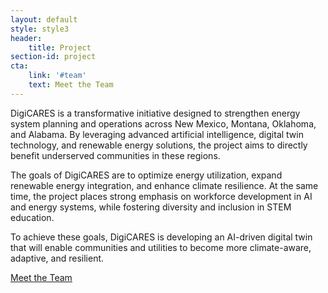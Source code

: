 ```yaml
---
layout: default
style: style3
header:
    title: Project
section-id: project
cta:
    link: '#team'
    text: Meet the Team
---
```


DigiCARES is a transformative initiative designed to strengthen energy system planning and operations across New Mexico, Montana, Oklahoma, and Alabama. By leveraging advanced artificial intelligence, digital twin technology, and renewable energy solutions, the project aims to directly benefit underserved communities in these regions.

The goals of DigiCARES are to optimize energy utilization, expand renewable energy integration, and enhance climate resilience. At the same time, the project places strong emphasis on workforce development in AI and energy systems, while fostering diversity and inclusion in STEM education.

To achieve these goals, DigiCARES is developing an AI-driven digital twin that will enable communities and utilities to become more climate-aware, adaptive, and resilient.

<a class="button scrolly" href="#team">
    Meet the Team
</a>

